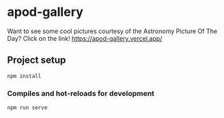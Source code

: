 # apod-gallery
Want to see some cool pictures courtesy of the Astronomy Picture Of The Day? Click on the link!
https://apod-gallery.vercel.app/

## Project setup
```
npm install
```

### Compiles and hot-reloads for development
```
npm run serve
```
